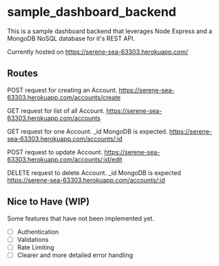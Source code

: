 # sample_dashboard_backend

This is a sample dashboard backend that leverages Node Express and a MongoDB NoSQL database for it's REST API.

Currently hosted on https://serene-sea-63303.herokuapp.com/
## Routes

POST request for creating an Account.
https://serene-sea-63303.herokuapp.com/accounts/create

GET request for list of all Account.
https://serene-sea-63303.herokuapp.com/accounts

GET request for one Account. _id MongoDB is expected.
https://serene-sea-63303.herokuapp.com/accounts/:id

POST request to update Account.
https://serene-sea-63303.herokuapp.com/accounts/:id/edit

DELETE request to delete Account. _id MongoDB is expected
https://serene-sea-63303.herokuapp.com/accounts/:id

## Nice to Have (WIP)
Some features that have not been implemented yet. 
- [ ] Authentication
- [ ] Validations
- [ ] Rate Limiting
- [ ] Clearer and more detailed error handling
